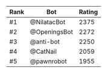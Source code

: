 Rank|Bot|Rating
---|---|---
#1|@NilatacBot|2375
#2|@OpeningsBot|2272
#3|@anti-bot|2250
#4|@CatNail|2059
#5|@pawnrobot|1955
